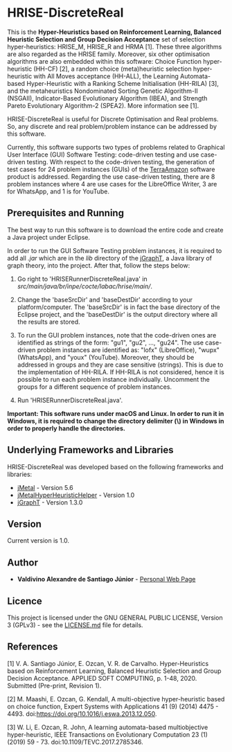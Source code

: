 # HRISE-DiscreteReal

This is the **Hyper-Heuristics based on Reinforcement Learning, Balanced Heuristic Selection and Group Decision Acceptance** set of selection hyper-heuristics: HRISE\_M, HRISE\_R and HRMA [1]. These three algorithms are also regarded as the HRISE family. Moreover, six other optimisation algorithms are also embedded within this software: Choice Function hyper-heuristic (HH-CF) [2], a random choice (meta)heuristic selection hyper-heuristic with All Moves acceptance (HH-ALL), the Learning Automata-based Hyper-Heuristic with a Ranking Scheme Initialisation (HH-RILA) [3], and the metaheuristics Nondominated Sorting Genetic Algorithm-II (NSGAII), Indicator-Based Evolutionary Algorithm (IBEA), and Strength Pareto Evolutionary Algorithm-2 (SPEA2). More information see [1].

HRISE-DiscreteReal is useful for Discrete Optimisation and Real problems. So, any discrete and real problem/problem instance can be addressed by this software. 
 
Currently, this software supports two types of problems related to Graphical User Interface (GUI) Software Testing: code-driven testing and use case-driven testing. With respect to the code-driven testing, the generation of test cases for 24 problem instances (GUIs) of the [TerraAmazon](http://www.terraamazon.dpi.inpe.br/) software product is addressed. Regarding the use case-driven testing, there are 8 problem instances where 4 are use cases for the LibreOffice Writer, 3 are for WhatsApp, and 1 is for YouTube. 

## Prerequisites and Running

The best way to run this software is to download the entire code and create a Java project under Eclipse. 

In order to run the GUI Software Testing problem instances, it is required to add all *.jar* which are in the *lib* directory of the [jGraphT](https://jgrapht.org/), a Java library of graph theory, into the project. After that, follow the steps below: 

1. Go right to 'HRISERunnerDiscreteReal.java' in *src/main/java/br/inpe/cocte/labac/hrise/main/*.

2. Change the 'baseSrcDir' and 'baseDestDir' according to your platform/computer. The 'baseSrcDir' is in fact the base directory of the Eclipse project, and the 'baseDestDir' is the output directory where all the results are stored.

3. To run the GUI problem instances, note that the code-driven ones are identified as strings of the form: "gu1", "gu2", ..., "gu24". The use case-driven problem 
instances are identified as: "lofx" (LibreOffice), "wupx" (WhatsApp), and "youx" (YouTube). Moreover, they should be addressed in groups and they are case sensitive (strings). This is due to the implementation of HH-RILA. If HH-RILA is not considered, hence it is possible to run each problem instance individually. Uncomment the groups for a different sequence of problem instances. 

4. Run 'HRISERunnerDiscreteReal.java'.

**Important: This software runs under macOS and Linux. In order to run it in Windows, it is required to change the directory delimiter (\\) in Windows in order to properly handle the directories.**

## Underlying Frameworks and Libraries

HRISE-DiscreteReal was developed based on the following frameworks and libraries:

* [jMetal](https://github.com/jMetal/jMetal) - Version 5.6
* [jMetalHyperHeuristicHelper](https://github.com/vinixnan/jMetalHyperHeuristicHelper) - Version 1.0
* [jGraphT](https://jgrapht.org/) - Version 1.3.0

## Version

Current version is 1.0.

## Author

* **Valdivino Alexandre de Santiago J&uacute;nior** - [Personal Web Page](http://www.lac.inpe.br/~valdivino/)

## Licence

This project is licensed under the GNU GENERAL PUBLIC LICENSE, Version 3 (GPLv3) - see the [LICENSE.md](LICENSE.md) file for details.

## References

[1] V. A. Santiago J&uacute;nior, E. Ozcan, V. R. de Carvalho. Hyper-Heuristics based on Reinforcement Learning, Balanced Heuristic Selection and Group Decision Acceptance. APPLIED SOFT COMPUTING, p. 1-48, 2020. Submitted (Pre-print, Revision 1).

[2] M. Maashi, E. Ozcan, G. Kendall, A multi-objective hyper-heuristic based on choice function, Expert Systems with Applications 41 (9) (2014) 4475 - 4493. doi:https://doi.org/10.1016/j.eswa.2013.12.050. 

[3] W. Li, E. Ozcan, R. John, A learning automata-based multiobjective hyper-heuristic, IEEE Transactions on Evolutionary Computation 23 (1) (2019) 59 - 73. doi:10.1109/TEVC.2017.2785346.


